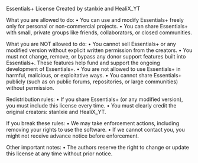 Essentials+ License
Created by stanlxie and HealiX_YT

What you are allowed to do:
	•	You can use and modify Essentials+ freely only for personal or non-commercial projects.
	•	You can share Essentials+ with small, private groups like friends, collaborators, or closed communities.

What you are NOT allowed to do:
	•	You cannot sell Essentials+ or any modified version without explicit written permission from the creators.
	•	You must not change, remove, or bypass any donor support features built into Essentials+. These features help fund and support the ongoing development of Essentials+.
	•	You are not allowed to use Essentials+ in harmful, malicious, or exploitative ways.
	•	You cannot share Essentials+ publicly (such as on public forums, repositories, or large communities) without permission.

Redistribution rules:
	•	If you share Essentials+ (or any modified version), you must include this license every time.
	•	You must clearly credit the original creators: stanlxie and HealiX_YT.

If you break these rules:
	•	We may take enforcement actions, including removing your rights to use the software.
	•	If we cannot contact you, you might not receive advance notice before enforcement.

Other important notes:
	•	The authors reserve the right to change or update this license at any time without prior notice.
